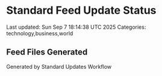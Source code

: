 # Standard Feed Update Status
Last updated: Sun Sep  7 18:14:38 UTC 2025
Categories: technology,business,world

## Feed Files Generated

Generated by Standard Updates Workflow
